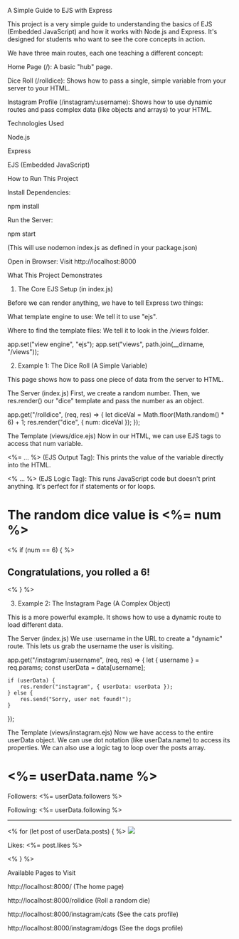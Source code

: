 A Simple Guide to EJS with Express

This project is a very simple guide to understanding the basics of EJS (Embedded JavaScript) and how it works with Node.js and Express. It's designed for students who want to see the core concepts in action.

We have three main routes, each one teaching a different concept:

Home Page (/): A basic "hub" page.

Dice Roll (/rolldice): Shows how to pass a single, simple variable from your server to your HTML.

Instagram Profile (/instagram/:username): Shows how to use dynamic routes and pass complex data (like objects and arrays) to your HTML.

Technologies Used

Node.js

Express

EJS (Embedded JavaScript)

How to Run This Project

Install Dependencies:

npm install


Run the Server:

npm start


(This will use nodemon index.js as defined in your package.json)

Open in Browser:
Visit http://localhost:8000

What This Project Demonstrates

1. The Core EJS Setup (in index.js)

Before we can render anything, we have to tell Express two things:

What template engine to use: We tell it to use "ejs".

Where to find the template files: We tell it to look in the /views folder.

app.set("view engine", "ejs");
app.set("views", path.join(__dirname, "/views"));


2. Example 1: The Dice Roll (A Simple Variable)

This page shows how to pass one piece of data from the server to HTML.

The Server (index.js)
First, we create a random number. Then, we res.render() our "dice" template and pass the number as an object.

app.get("/rolldice", (req, res) => {
    let diceVal = Math.floor(Math.random() * 6) + 1;
    res.render("dice", { num: diceVal });
});


The Template (views/dice.ejs)
Now in our HTML, we can use EJS tags to access that num variable.

<%= ... %> (EJS Output Tag): This prints the value of the variable directly into the HTML.

<% ... %> (EJS Logic Tag): This runs JavaScript code but doesn't print anything. It's perfect for if statements or for loops.

<h1>The random dice value is <%= num %></h1>

<% if (num == 6) { %>
    <h2>Congratulations, you rolled a 6!</h2>
<% } %>


3. Example 2: The Instagram Page (A Complex Object)

This is a more powerful example. It shows how to use a dynamic route to load different data.

The Server (index.js)
We use :username in the URL to create a "dynamic" route. This lets us grab the username the user is visiting.

app.get("/instagram/:username", (req, res) => {
    let { username } = req.params;
    const userData = data[username];

    if (userData) {
        res.render("instagram", { userData: userData });
    } else {
        res.send("Sorry, user not found!");
    }
});


The Template (views/instagram.ejs)
Now we have access to the entire userData object. We can use dot notation (like userData.name) to access its properties. We can also use a logic tag to loop over the posts array.

<h1><%= userData.name %></h1>

<p>Followers: <%= userData.followers %></p>
<p>Following: <%= userData.following %></p>

<hr />

<% for (let post of userData.posts) { %>
    <img src="<%= post.image %>">
    <p>Likes: <%= post.likes %></p>
<% } %>


Available Pages to Visit

http://localhost:8000/ (The home page)

http://localhost:8000/rolldice (Roll a random die)

http://localhost:8000/instagram/cats (See the cats profile)

http://localhost:8000/instagram/dogs (See the dogs profile)